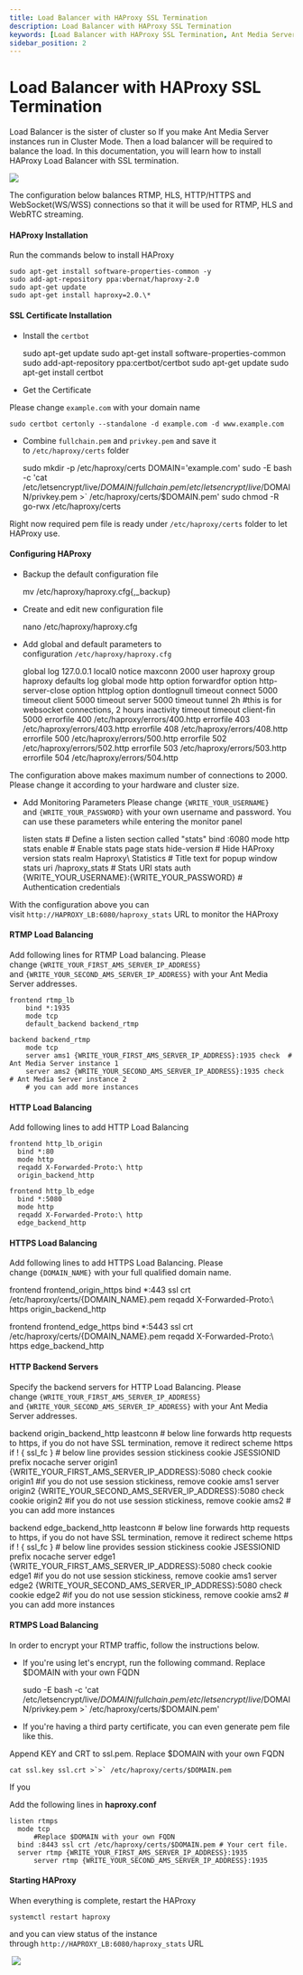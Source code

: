 ```yaml
---
title: Load Balancer with HAProxy SSL Termination 
description: Load Balancer with HAProxy SSL Termination
keywords: [Load Balancer with HAProxy SSL Termination, Ant Media Server Documentation, Ant Media Server Tutorials]
sidebar_position: 2
---
```


# Load Balancer with HAProxy SSL Termination

Load Balancer is the sister of cluster so If you make Ant Media Server instances run in Cluster Mode. Then a load balancer will be required to balance the load. In this documentation, you will learn how to install HAProxy Load Balancer with SSL termination.

![](@site/static/img/haproxyssltermination.png)

The configuration below balances RTMP, HLS, HTTP/HTTPS and WebSocket(WS/WSS) connections so that it will be used for RTMP, HLS and WebRTC streaming.

#### HAProxy Installation

Run the commands below to install HAProxy

    sudo apt-get install software-properties-common -y
    sudo add-apt-repository ppa:vbernat/haproxy-2.0
    sudo apt-get update
    sudo apt-get install haproxy=2.0.\*

#### SSL Certificate Installation

*   Install the ```certbot```

    sudo apt-get update
    sudo apt-get install software-properties-common
    sudo add-apt-repository ppa:certbot/certbot
    sudo apt-get update
    sudo apt-get install certbot

*   Get the Certificate

Please change ```example.com``` with your domain name

    sudo certbot certonly --standalone -d example.com -d www.example.com

*   Combine ```fullchain.pem``` and ```privkey.pem``` and save it to ```/etc/haproxy/certs``` folder

    sudo mkdir -p /etc/haproxy/certs
    DOMAIN='example.com' 
    sudo -E bash -c 'cat /etc/letsencrypt/live/$DOMAIN/fullchain.pem /etc/letsencrypt/live/$DOMAIN/privkey.pem >` /etc/haproxy/certs/$DOMAIN.pem'
    sudo chmod -R go-rwx /etc/haproxy/certs

Right now required pem file is ready under ```/etc/haproxy/certs``` folder to let HAProxy use.

#### Configuring HAProxy

*   Backup the default configuration file

    mv /etc/haproxy/haproxy.cfg{,_backup}

*   Create and edit new configuration file

    nano /etc/haproxy/haproxy.cfg

*   Add global and default parameters to configuration ```/etc/haproxy/haproxy.cfg```

    global
        log 127.0.0.1 local0 notice
        maxconn 2000
        user haproxy
        group haproxy
    defaults
        log global
        mode http
        option forwardfor
        option http-server-close
        option httplog
        option dontlognull
        timeout connect 5000
        timeout client  5000
        timeout server  5000
        timeout tunnel  2h  #this is for websocket connections, 2 hours inactivity timeout
        timeout client-fin 5000
        errorfile 400 /etc/haproxy/errors/400.http
        errorfile 403 /etc/haproxy/errors/403.http
        errorfile 408 /etc/haproxy/errors/408.http 
        errorfile 500 /etc/haproxy/errors/500.http
        errorfile 502 /etc/haproxy/errors/502.http
        errorfile 503 /etc/haproxy/errors/503.http
        errorfile 504 /etc/haproxy/errors/504.http

The configuration above makes maximum number of connections to 2000. Please change it according to your hardware and cluster size.

*   Add Monitoring Parameters Please change ```{WRITE_YOUR_USERNAME}``` and ```{WRITE_YOUR_PASSWORD}``` with your own username and password. You can use these parameters while entering the monitor panel

    listen stats # Define a listen section called "stats"
      bind :6080 
      mode http
      stats enable  # Enable stats page
      stats hide-version  # Hide HAProxy version
      stats realm Haproxy\ Statistics  # Title text for popup window
      stats uri /haproxy_stats  # Stats URI
      stats auth {WRITE_YOUR_USERNAME}:{WRITE_YOUR_PASSWORD}  # Authentication credentials

With the configuration above you can visit ```http://HAPROXY_LB:6080/haproxy_stats``` URL to monitor the HAProxy

#### RTMP Load Balancing

Add following lines for RTMP Load balancing. Please change ```{WRITE_YOUR_FIRST_AMS_SERVER_IP_ADDRESS}``` and ```{WRITE_YOUR_SECOND_AMS_SERVER_IP_ADDRESS}``` with your Ant Media Server addresses.

    frontend rtmp_lb
        bind *:1935 
        mode tcp
        default_backend backend_rtmp
    
    backend backend_rtmp
        mode tcp
        server ams1 {WRITE_YOUR_FIRST_AMS_SERVER_IP_ADDRESS}:1935 check  # Ant Media Server instance 1
        server ams2 {WRITE_YOUR_SECOND_AMS_SERVER_IP_ADDRESS}:1935 check  # Ant Media Server instance 2
        # you can add more instances 

#### HTTP Load Balancing

Add following lines to add HTTP Load Balancing

    frontend http_lb_origin
      bind *:80
      mode http
      reqadd X-Forwarded-Proto:\ http
      origin_backend_http
      
    frontend http_lb_edge
      bind *:5080
      mode http
      reqadd X-Forwarded-Proto:\ http
      edge_backend_http
 

#### HTTPS Load Balancing

Add following lines to add HTTPS Load Balancing. Please change ```{DOMAIN_NAME}``` with your full qualified domain name.

  frontend frontend_origin_https
    bind *:443 ssl crt  /etc/haproxy/certs/{DOMAIN_NAME}.pem
    reqadd X-Forwarded-Proto:\ https
    origin_backend_http

  frontend frontend_edge_https
    bind *:5443 ssl crt /etc/haproxy/certs/{DOMAIN_NAME}.pem
    reqadd X-Forwarded-Proto:\ https
    edge_backend_http

#### HTTP Backend Servers

Specify the backend servers for HTTP Load Balancing. Please change ```{WRITE_YOUR_FIRST_AMS_SERVER_IP_ADDRESS}``` and ```{WRITE_YOUR_SECOND_AMS_SERVER_IP_ADDRESS}``` with your Ant Media Server addresses.

  backend origin_backend_http
    leastconn
    # below line forwards http requests to https, if you do not have SSL termination, remove it
    redirect scheme https if ! { ssl_fc }
    # below line provides session stickiness
    cookie JSESSIONID prefix nocache
    server origin1 {WRITE_YOUR_FIRST_AMS_SERVER_IP_ADDRESS}:5080 check cookie origin1  #if you do not use session stickiness, remove cookie ams1
    server origin2 {WRITE_YOUR_SECOND_AMS_SERVER_IP_ADDRESS}:5080 check cookie origin2  #if you do not use session stickiness, remove cookie ams2
    # you can add more instances


  backend edge_backend_http
    leastconn
    # below line forwards http requests to https, if you do not have SSL termination, remove it
    redirect scheme https if ! { ssl_fc }
    # below line provides session stickiness
    cookie JSESSIONID prefix nocache
    server edge1 {WRITE_YOUR_FIRST_AMS_SERVER_IP_ADDRESS}:5080 check cookie edge1  #if you do not use session stickiness, remove cookie ams1
    server edge2 {WRITE_YOUR_SECOND_AMS_SERVER_IP_ADDRESS}:5080 check cookie edge2  #if you do not use session stickiness, remove cookie ams2
    # you can add more instances

#### RTMPS Load Balancing

In order to encrypt your RTMP traffic, follow the instructions below.

*   If you're using let's encrypt, run the following command. Replace $DOMAIN with your own FQDN

    sudo -E bash -c 'cat /etc/letsencrypt/live/$DOMAIN/fullchain.pem /etc/letsencrypt/live/$DOMAIN/privkey.pem >` /etc/haproxy/certs/$DOMAIN.pem'

*   If you're having a third party certificate, you can even generate pem file like this.

Append KEY and CRT to ssl.pem. Replace $DOMAIN with your own FQDN

    cat ssl.key ssl.crt >`>` /etc/haproxy/certs/$DOMAIN.pem 

If you

Add the following lines in **haproxy.conf**

    listen rtmps
      mode tcp
          #Replace $DOMAIN with your own FQDN 
      bind :8443 ssl crt /etc/haproxy/certs/$DOMAIN.pem # Your cert file.
      server rtmp {WRITE_YOUR_FIRST_AMS_SERVER_IP_ADDRESS}:1935
          server rtmp {WRITE_YOUR_SECOND_AMS_SERVER_IP_ADDRESS}:1935

#### Starting HAProxy

When everything is complete, restart the HAProxy

    systemctl restart haproxy

and you can view status of the instance through ```http://HAPROXY_LB:6080/haproxy_stats``` URL

 ![](@site/static/img/haproxy_monitoring.png)
